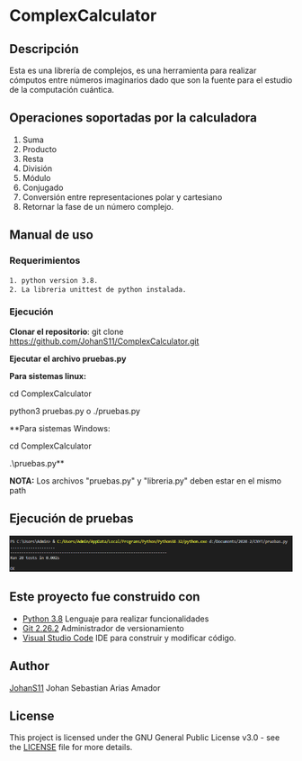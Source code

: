 # ComplexCalculator


## Descripción

  Esta es una librería de complejos, es una herramienta para realizar cómputos entre números imaginarios dado que son la fuente
  para el estudio de la computación cuántica.

## Operaciones soportadas por la calculadora

1. Suma
2. Producto
3. Resta
4. División
5. Módulo
6. Conjugado
7. Conversión entre representaciones polar y cartesiano
8. Retornar la fase de un número complejo.

## Manual de uso 

  ### Requerimientos
  
    1. python version 3.8.
    2. La libreria unittest de python instalada.
   
  ### Ejecución
    
  **Clonar el repositorio**: git clone https://github.com/JohanS11/ComplexCalculator.git

  **Ejecutar el archivo pruebas.py**

  **Para sistemas linux:** 
  
  cd ComplexCalculator
  
  python3 pruebas.py o ./pruebas.py
  
  **Para sistemas Windows:
  
  cd ComplexCalculator
  
  .\pruebas.py**

  **NOTA:** Los archivos "pruebas.py" y "libreria.py" deben estar en el mismo path
  
  ## Ejecución de pruebas
  
   ![pruebas1](img/pruebas1.PNG)
   
  ## Este proyecto fue construido con
  
   * [Python 3.8](https://www.python.org) Lenguaje para realizar funcionalidades
   * [Git 2.26.2](https://git-scm.com) Administrador de versionamiento
   * [Visual Studio Code](https://code.visualstudio.com) IDE para construir y modificar código.
  
  ## Author
  
   [JohanS11](https://github.com/JohanS11) Johan Sebastian Arias Amador
   
  ## License 
  
  This project is licensed under the GNU General Public License v3.0 - see the [LICENSE](LICENSE) file for more details.
  
